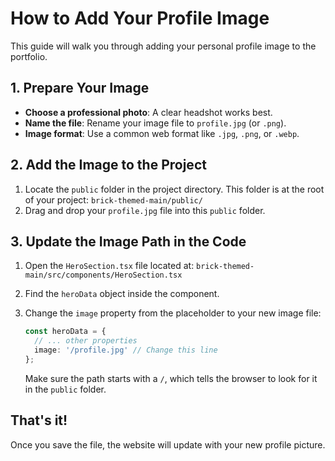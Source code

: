 # How to Add Your Profile Image

This guide will walk you through adding your personal profile image to the portfolio.

## 1. Prepare Your Image

-   **Choose a professional photo**: A clear headshot works best.
-   **Name the file**: Rename your image file to `profile.jpg` (or `.png`).
-   **Image format**: Use a common web format like `.jpg`, `.png`, or `.webp`.

## 2. Add the Image to the Project

1.  Locate the `public` folder in the project directory. This folder is at the root of your project:
    `brick-themed-main/public/`
2.  Drag and drop your `profile.jpg` file into this `public` folder.

## 3. Update the Image Path in the Code

1.  Open the `HeroSection.tsx` file located at:
    `brick-themed-main/src/components/HeroSection.tsx`
2.  Find the `heroData` object inside the component.
3.  Change the `image` property from the placeholder to your new image file:

    ```typescript
    const heroData = {
      // ... other properties
      image: '/profile.jpg' // Change this line
    };
    ```

    Make sure the path starts with a `/`, which tells the browser to look for it in the `public` folder.

## That's it!

Once you save the file, the website will update with your new profile picture. 